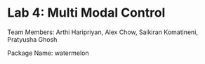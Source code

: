# Lab 4: Multi Modal Control

Team Members: Arthi Haripriyan, Alex Chow, Saikiran Komatineni, Pratyusha Ghosh

Package Name: watermelon